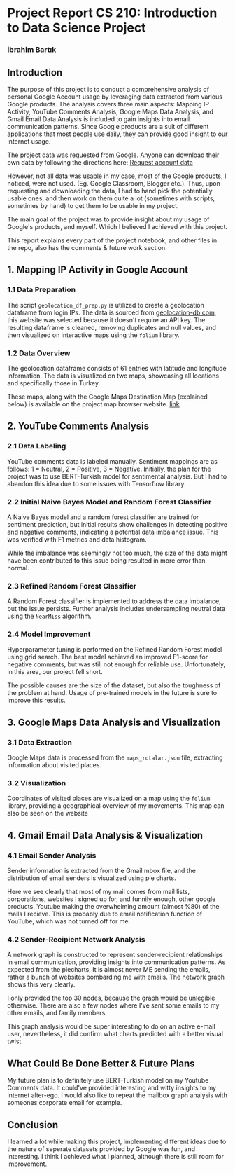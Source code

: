# Project Report CS 210: Introduction to Data Science Project
### İbrahim Bartık 

## Introduction

The purpose of this project is to conduct a comprehensive analysis of personal Google Account usage by leveraging data extracted from various Google products. The analysis covers three main aspects: Mapping IP Activity, YouTube Comments Analysis, Google Maps Data Analysis, and Gmail Email Data Analysis is included to gain insights into email communication patterns. Since Google products are a suit of different applications that most people use daily, they can provide good insight to our internet usage.

The project data was requested from Google. Anyone can download their own data by following the directions here: [Request account data](https://support.google.com/accounts/answer/3024190?hl=en)

However, not all data was usable in my case, most of the Google products, I noticed, were not used. (Eg. Google Classroom, Blogger etc.). Thus, upon requesting and downloading the data, I had to hand pick the potentially usable ones, and then work on them quite a lot (sometimes with scripts, sometimes by hand) to get them to be usable in my project.

The main goal of the project was to provide insight about my usage of Google's products, and myself. Which I believed I achieved with this project.

This report explains every part of the project notebook, and other files in the repo, also has the comments & future work section. 

## 1. Mapping IP Activity in Google Account

### 1.1 Data Preparation

The script `geolocation_df_prep.py` is utilized to create a geolocation dataframe from login IPs. The data is sourced from [geolocation-db.com](https://geolocation-db.com/), this website was selected because it doesn't require an API key. The resulting dataframe is cleaned, removing duplicates and null values, and then visualized on interactive maps using the `folium` library.

### 1.2 Data Overview

The geolocation dataframe consists of 61 entries with latitude and longitude information. The data is visualized on two maps, showcasing all locations and specifically those in Turkey.

These maps, along with the Google Maps Destination Map (explained below) is available on the project map browser website. [link](https://ibrahimbartik.github.io/ibartik_cs210/)

## 2. YouTube Comments Analysis

### 2.1 Data Labeling

YouTube comments data is labeled manually. Sentiment mappings are as follows: 1 = Neutral, 2 = Positive, 3 = Negative. Initially, the plan for the project was to use BERT-Turkish model for sentimental analysis. But I had to abandon this idea due to some issues with Tensorflow library.

### 2.2 Initial Naive Bayes Model and Random Forest Classifier

A Naive Bayes model and a random forest classifier are trained for sentiment prediction, but initial results show challenges in detecting positive and negative comments, indicating a potential data imbalance issue. This was verified with F1 metrics and data histogram. 

While the imbalance was seemingly not too much, the size of the data might have been contributed to this issue being resulted in more error than normal.

### 2.3 Refined Random Forest Classifier

A Random Forest classifier is implemented to address the data imbalance, but the issue persists. Further analysis includes undersampling neutral data using the `NearMiss` algorithm.

### 2.4 Model Improvement

Hyperparameter tuning is performed on the Refined Random Forest model using grid search. The best model achieved an improved F1-score for negative comments, but was still not enough for reliable use. Unfortunately, in this area, our project fell short. 

The possible causes are the size of the dataset, but also the toughness of the problem at hand. Usage of pre-trained models in the future is sure to improve this results.

## 3. Google Maps Data Analysis and Visualization

### 3.1 Data Extraction

Google Maps data is processed from the `maps_rotalar.json` file, extracting information about visited places.

### 3.2 Visualization

Coordinates of visited places are visualized on a map using the `folium` library, providing a geographical overview of my movements.
This map can also be seen on the website

## 4. Gmail Email Data Analysis & Visualization

### 4.1 Email Sender Analysis
Sender information is extracted from the Gmail mbox file, and the distribution of email senders is visualized using pie charts.

Here we see clearly that most of my mail comes from mail lists, corporations, websites I signed up for, and funnily enough, other google products. Youtube making the overwhelming amount (almost %80) of the mails I recieve. This is probably due to email notification function of YouTube, which was not turned off for me. 

### 4.2 Sender-Recipient Network Analysis

A network graph is constructed to represent sender-recipient relationships in email communication, providing insights into communication patterns. As expected from the piecharts, It is almost never ME sending the emails, rather a bunch of websites bombarding me with emails. The network graph shows this very clearly. 

I only provided the top 30 nodes, because the graph would be unlegible otherwise. 
There are also a few nodes where I've sent some emails to my other emails, and family members.

This graph analysis would be super interesting to do on an active e-mail user, nevertheless, it did confirm what charts predicted with a better visual twist.

## What Could Be Done Better & Future Plans

My future plan is to definitely use BERT-Turkish model on my Youtube Comments data. It could've provided interesting and witty insights to my internet alter-ego. 
I would also like to repeat the mailbox graph analysis with someones corporate email for example.

## Conclusion

I learned a lot while making this project, implementing different ideas due to the nature of seperate datasets provided by Google was fun, and interesting. I think I achieved what I planned, although there is still room for improvement.